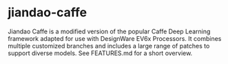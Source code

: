 # jiandao-caffe
Jiandao Caffe is a modified version of the popular Caffe Deep Learning framework adapted for use with DesignWare EV6x Processors. It combines multiple customized branches and includes a large range of patches to support diverse models. See FEATURES.md for a short overview.
